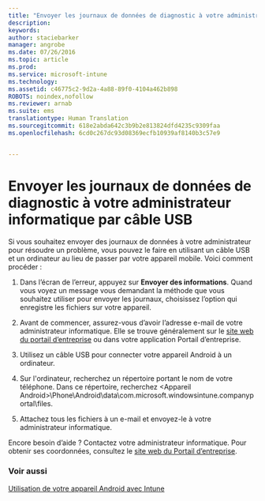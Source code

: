 ```yaml
---
title: "Envoyer les journaux de données de diagnostic à votre administrateur informatique par câble USB | Microsoft Intune"
description: 
keywords: 
author: staciebarker
manager: angrobe
ms.date: 07/26/2016
ms.topic: article
ms.prod: 
ms.service: microsoft-intune
ms.technology: 
ms.assetid: c46775c2-9d2a-4a88-89f0-4104a462b898
ROBOTS: noindex,nofollow
ms.reviewer: arnab
ms.suite: ems
translationtype: Human Translation
ms.sourcegitcommit: 618e2abda642c3b9b2e813824dfd4235c9309faa
ms.openlocfilehash: 6cd0c267dc93d08369ecfb10939af8140b3c57e9


---
```



# Envoyer les journaux de données de diagnostic à votre administrateur informatique par câble USB

Si vous souhaitez envoyer des journaux de données à votre administrateur pour résoudre un problème, vous pouvez le faire en utilisant un câble USB et un ordinateur au lieu de passer par votre appareil mobile. Voici comment procéder :

1.  Dans l’écran de l’erreur, appuyez sur **Envoyer des informations**. Quand vous voyez un message vous demandant la méthode que vous souhaitez utiliser pour envoyer les journaux, choisissez l’option qui enregistre les fichiers sur votre appareil.

2.  Avant de commencer, assurez-vous d’avoir l’adresse e-mail de votre administrateur informatique. Elle se trouve généralement sur le [site web du portail d’entreprise](http://portal.manage.microsoft.com) ou dans votre application Portail d’entreprise.

2.  Utilisez un câble USB pour connecter votre appareil Android à un ordinateur.

3.  Sur l'ordinateur, recherchez un répertoire portant le nom de votre téléphone. Dans ce répertoire, recherchez &lt;Appareil Android&gt;\Phone\Android\data\com.microsoft.windowsintune.companyportal\files\.

4.  Attachez tous les fichiers à un e-mail et envoyez-le à votre administrateur informatique.

Encore besoin d’aide ? Contactez votre administrateur informatique. Pour obtenir ses coordonnées, consultez le [site web du Portail d’entreprise](http://portal.manage.microsoft.com).

### Voir aussi
[Utilisation de votre appareil Android avec Intune](using-your-android-device-with-intune.md)



<!--HONumber=Jul16_HO4-->


